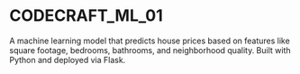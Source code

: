 # CODECRAFT_ML_01
A machine learning model that predicts house prices based on features like square footage, bedrooms, bathrooms, and neighborhood quality. Built with Python and deployed via Flask.
